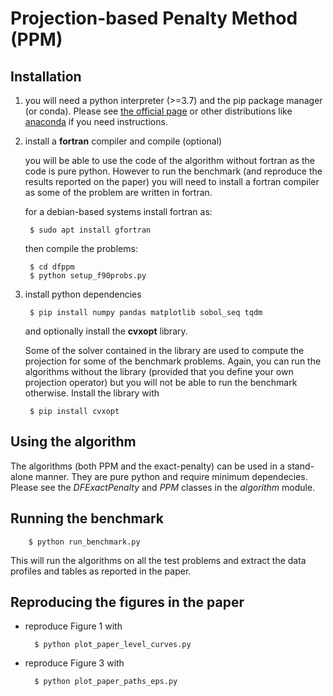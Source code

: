 # Projection-based Penalty Method (PPM)
## Installation
1. you will need a python interpreter (>=3.7) and the pip package manager (or conda). Please see [the official page](https://www.python.org/downloads/) or other distributions like [anaconda](https://www.anaconda.com/products/individual) if you need instructions.

1. install a **fortran** compiler and compile (optional)

	  you will be able to use the code of the algorithm without fortran as the code is pure python. However to run the benchmark (and reproduce the results reported on the paper) you will need to install a fortran compiler as some of the problem are written in fortran.

	 for a debian-based systems install fortran as:
 
		$ sudo apt install gfortran
	
	then compile the problems:
	
		$ cd dfppm
		$ python setup_f90probs.py
	
2. install python dependencies

		$ pip install numpy pandas matplotlib sobol_seq tqdm
	
	and optionally install the **cvxopt** library. 
	
	Some of the solver contained in the library are used to compute the projection for some of the benchmark problems. Again, you can run the algorithms without the library (provided that you define your own projection operator) but you will not be able to run the benchmark otherwise. Install the library with
	
	
		$ pip install cvxopt
		
## Using the algorithm

The algorithms (both PPM and the exact-penalty) can be used in a stand-alone manner. They are pure python and require minimum dependecies. Please see the *DFExactPenalty* and *PPM* classes in the *algorithm* module.


		
	
## Running the benchmark

		$ python run_benchmark.py
		
This will run the algorithms on all the test problems and extract the data profiles and tables as reported in the paper.

## Reproducing the figures in the paper

- reproduce Figure 1 with

		$ python plot_paper_level_curves.py

- reproduce Figure 3 with

		$ python plot_paper_paths_eps.py
